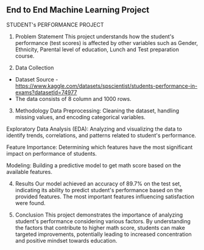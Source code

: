 ## End to End Machine Learning Project

STUDENT's PERFORMANCE PROJECT

1. Problem Statement
This project understands how the student's performance (test scores) is affected by other variables such as Gender, Ethnicity, Parental level of education, Lunch and Test preparation course.

2) Data Collection
- Dataset Source - https://www.kaggle.com/datasets/spscientist/students-performance-in-exams?datasetId=74977
- The data consists of 8 column and 1000 rows.

3) Methodology
Data Preprocessing: Cleaning the dataset, handling missing values, and encoding categorical variables.

Exploratory Data Analysis (EDA): Analyzing and visualizing the data to identify trends, correlations, and patterns related to student's performance.

Feature Importance: Determining which features have the most significant impact on performance of students.

Modeling: Building a predictive model to get math score based on the available features.

4) Results
Our model achieved an accuracy of 89.7% on the test set, indicating its ability to predict student's performance based on the provided features. The most important features influencing satisfaction were found.

5) Conclusion
This project demonstrates the importance of analyzing student's performance considering various factors. By understanding the factors that contribute to higher math score, students can make targeted improvements, potentially leading to increased concentration and positive mindset towards education.